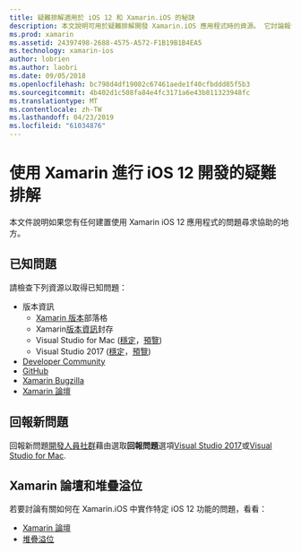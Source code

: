 ```yaml
---
title: 疑難排解適用於 iOS 12 和 Xamarin.iOS 的秘訣
description: 本文說明可用於疑難排解開發 Xamarin.iOS 應用程式時的資源。 它討論報告新問題，以及其他疑難排解資源的已知的問題。
ms.prod: xamarin
ms.assetid: 24397498-2688-4575-A572-F1B19B1B4EA5
ms.technology: xamarin-ios
author: lobrien
ms.author: laobri
ms.date: 09/05/2018
ms.openlocfilehash: bc798d4df19082c67461aede1f40cfbddd85f5b3
ms.sourcegitcommit: 4b402d1c508fa84e4fc3171a6e43b811323948fc
ms.translationtype: MT
ms.contentlocale: zh-TW
ms.lasthandoff: 04/23/2019
ms.locfileid: "61034876"
---
```

# <a name="troubleshooting-ios-12-development-with-xamarin"></a>使用 Xamarin 進行 iOS 12 開發的疑難排解

本文件說明如果您有任何建置使用 Xamarin iOS 12 應用程式的問題尋求協助的地方。

## <a name="known-issues"></a>已知問題

請檢查下列資源以取得已知問題：

- 版本資訊
    - [Xamarin 版本](http://releases.xamarin.com/)部落格
    - Xamarin[版本資訊](https://docs.microsoft.com/xamarin/ios/release-notes/)封存
    - Visual Studio for Mac ([穩定](https://docs.microsoft.com/visualstudio/releasenotes/vs2017-mac-relnotes)，[預覽](https://docs.microsoft.com/visualstudio/releasenotes/vs2017-mac-preview-relnotes))
    - Visual Studio 2017 ([穩定](https://docs.microsoft.com/visualstudio/releasenotes/vs2017-relnotes)，[預覽](https://docs.microsoft.com/visualstudio/releasenotes/vs2017-preview-relnotes))
- [Developer Community](https://developercommunity.visualstudio.com/search.html)
- [GitHub](https://github.com/xamarin/xamarin-macios/issues)
- [Xamarin Bugzilla](https://bugzilla.xamarin.com/query.cgi?product=iOS)
- [Xamarin 論壇](https://forums.xamarin.com/categories/ios)

## <a name="report-a-new-issue"></a>回報新問題

回報新問題[開發人員社群](https://developercommunity.visualstudio.com/spaces/8/index.html)藉由選取**回報問題**選項[Visual Studio 2017](https://docs.microsoft.com/visualstudio/ide/how-to-report-a-problem-with-visual-studio-2017)或[Visual Studio for Mac](https://docs.microsoft.com/visualstudio/mac/report-a-problem).

## <a name="xamarin-forums-and-stack-overflow"></a>Xamarin 論壇和堆疊溢位

若要討論有關如何在 Xamarin.iOS 中實作特定 iOS 12 功能的問題，看看：

- [Xamarin 論壇](http://forums.xamarin.com/categories/ios)
- [堆疊溢位](https://stackoverflow.com/search?tab=newest&q=xamarin)
